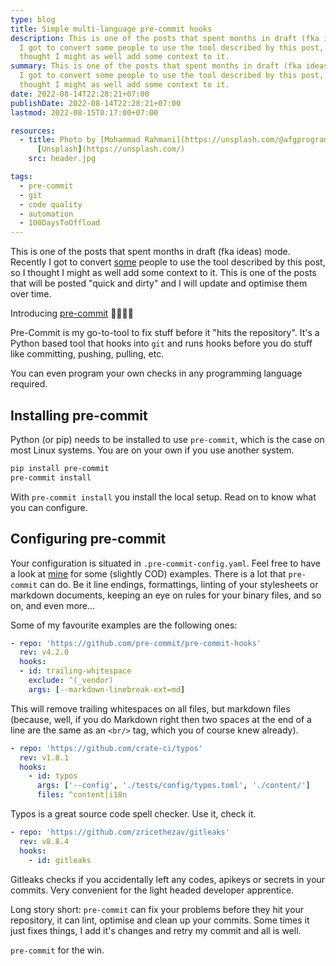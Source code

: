 ```yaml
---
type: blog
title: Simple multi-language pre-commit hooks
description: This is one of the posts that spent months in draft (fka ideas) mode. Recently
  I got to convert some people to use the tool described by this post, so I
  thought I might as well add some context to it.
summary: This is one of the posts that spent months in draft (fka ideas) mode. Recently
  I got to convert some people to use the tool described by this post, so I
  thought I might as well add some context to it.
date: 2022-08-14T22:28:21+07:00
publishDate: 2022-08-14T22:28:21+07:00
lastmod: 2022-08-15T0:17:00+07:00

resources:
  - title: Photo by [Mohammad Rahmani](https://unsplash.com/@afgprogrammer) via
      [Unsplash](https://unsplash.com/)
    src: header.jpg

tags:
  - pre-commit
  - git
  - code quality
  - automation
  - 100DaysToOffload
---
```


This is one of the posts that spent months in draft (fka ideas) mode. Recently I got to convert [some](https://github.com/danielfdickinson/dfd-template/commit/aecb3a68dfcb7a63492cf79df7c3b58b86f29095) people to use the tool described by this post, so I thought I might as well add some context to it. This is one of the posts that will be posted "quick and dirty" and I will update and optimise them over time.

Introducing [pre-commit](https://pre-commit.com/) 🎉🎊🍾🙌

Pre-Commit is my go-to-tool to fix stuff before it "hits the repository". It's a Python based tool that hooks into `git` and runs hooks before you do stuff like committing, pushing, pulling, etc.

You can even program your own checks in any programming language required.

## Installing pre-commit

Python (or pip) needs to be installed to use `pre-commit`, which is the case on most Linux systems. You are on your own if you use another system.

```bash
pip install pre-commit
pre-commit install
```

With `pre-commit install` you install the local setup. Read on to know what you can configure.

## Configuring pre-commit

Your configuration is situated in `.pre-commit-config.yaml`. Feel free to have a look at [mine](https://github.com/davidsneighbour/kollitsch.dev/blob/main/.pre-commit-config.yaml) for some (slightly COD) examples. There is a lot that `pre-commit` can do. Be it line endings, formattings, linting of your stylesheets or markdown documents, keeping an eye on rules for your binary files, and so on, and even more...

Some of my favourite examples are the following ones:

```yaml
- repo: 'https://github.com/pre-commit/pre-commit-hooks'
  rev: v4.2.0
  hooks:
  - id: trailing-whitespace
    exclude: ^(_vendor)
    args: [--markdown-linebreak-ext=md]
  ```

This will remove trailing whitespaces on all files, but markdown files (because, well, if you do Markdown right then two spaces at the end of a line are the same as an `<br/>` tag, which you of course knew already).

```yaml
- repo: 'https://github.com/crate-ci/typos'
  rev: v1.8.1
  hooks:
    - id: typos
      args: ['--config', './tests/config/typos.toml', './content/']
      files: ^content|i18n
```

Typos is a great source code spell checker. Use it, check it.

```yaml
- repo: 'https://github.com/zricethezav/gitleaks'
  rev: v8.8.4
  hooks:
    - id: gitleaks
```

Gitleaks checks if you accidentally left any codes, apikeys or secrets in your commits. Very convenient for the light headed developer apprentice.

Long story short: `pre-commit` can fix your problems before they hit your repository, it can lint, optimise and clean up your commits. Some times it just fixes things, I add it's changes and retry my commit and all is well.

`pre-commit` for the win.
